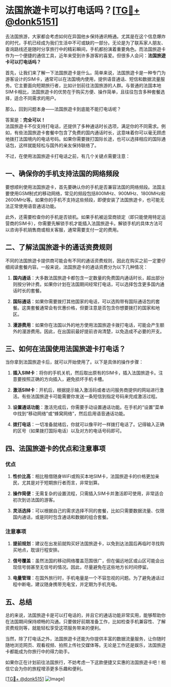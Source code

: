 # 法国旅遊卡可以打电话吗？[[TG💪+ @donk5151](https://t.me/s/donk5151)]

去法国旅游，大家都会考虑如何在异国他乡保持通讯畅通。尤其是在这个信息爆炸的时代，手机已经成为我们生活中不可或缺的一部分。无论是为了联系家人朋友、查询路线还是随时分享旅行中的精彩瞬间，手机都扮演着重要角色。而法国旅遊卡作为一个便捷的通信工具，近年来受到许多游客的喜爱。但很多人会问：**法国旅遊卡可以打电话吗？**

首先，让我们来了解一下法国旅遊卡是什么。简单来说，法国旅遊卡是一种专门为游客设计的SIM卡，通常可以在法国境内使用，提供语音通话、短信和数据流量服务。它主要面向短期旅行者，比如计划前往法国旅游的人群。与普通的法国本地SIM卡相比，法国旅遊卡的优势在于购买方便、操作简单，且往往包含多种套餐选择，适合不同需求的用户。

那么，回到问题本身——法国旅遊卡到底能不能打电话呢？

答案是：**完全可以！**  
法国旅遊卡不仅支持打电话，还提供了多种通话时长选项，满足你的不同需求。例如，有些法国旅遊卡套餐中包含了免费的国内通话时长，这意味着你可以毫无顾虑地拨打法国境内的电话号码。如果你需要拨打国际长途，也可以选择相应的国际通话包，这样就能轻松与国外的亲友保持联络了。

不过，在使用法国旅遊卡打电话之前，有几个关键点需要注意：

## 一、确保你的手机支持法国的网络频段

要想顺利使用法国旅遊卡，首先要确认你的手机是否兼容法国的网络频段。法国主要使用GSM制式的移动网络，常见的频段包括800MHz、900MHz、1800MHz和2600MHz等。如果你的手机不支持这些频段，即便安装了法国旅遊卡，也可能无法正常使用语音通话功能。

此外，还需要检查你的手机是否锁机。如果手机被运营商锁定（即只能使用特定运营商的SIM卡），你需要先解锁手机才能插入法国旅遊卡。解锁手机的具体方法可以咨询手机销售商或相关客服，通常需要支付一定的费用。

## 二、了解法国旅遊卡的通话资费规则

不同的法国旅遊卡提供商可能会有不同的通话资费规则，因此在购买之前一定要仔细阅读套餐内容。一般来说，法国旅遊卡的通话资费分为以下几种情况：

1. **国内通话**：大多数法国旅遊卡都包含一定数量的免费国内通话时长，超出部分则按分钟计费。如果你计划在法国期间经常打电话，可以选择包含更多国内通话时长的套餐。
   
2. **国际通话**：如果你需要拨打其他国家的电话，可以选购带有国际通话包的套餐。这类套餐通常会有优惠价格，但要注意是否包含你想要拨打的国家和地区。

3. **漫游费用**：如果你在法国以外的地方使用法国旅遊卡拨打电话，可能会产生额外的漫游费用。因此，在出国前最好提前咨询清楚，以免造成不必要的开支。

## 三、如何在法国使用法国旅遊卡打电话？

当你拿到法国旅遊卡后，就可以开始使用了。以下是具体的操作步骤：

1. **插入SIM卡**：将你的手机关机，然后取出原有的SIM卡，插入法国旅遊卡。注意要按照正确的方向插入，避免损坏手机卡槽。

2. **激活SIM卡**：开机后，根据提示输入激活码或者访问服务商提供的网站进行激活。有些法国旅遊卡可能需要你发送一条短信到指定号码来完成激活过程。

3. **设置通话功能**：激活完成后，你需要手动设置通话功能。在手机的“设置”菜单中找到“移动网络”或“蜂窝网络”，然后启用语音通话功能。

4. **拨打电话**：一切准备就绪后，你就可以像平时一样拨打电话了。记得输入正确的区号（如果拨打国际电话）以及对方的电话号码即可。

## 四、法国旅遊卡的优点和注意事项

### 优点

1. **性价比高**：相比租借随身WiFi或购买本地SIM卡，法国旅遊卡的价格更加亲民，尤其是对于短期旅行者而言，非常划算。

2. **操作简便**：无需复杂的设置流程，只需插入SIM卡并激活即可使用，非常适合初次到访法国的游客。

3. **灵活选择**：可以根据自己的需求选择不同的套餐，比如只需要数据流量、仅限国内通话，或是同时包含通话和数据的组合套餐。

### 注意事项

1. **提前规划**：建议在出发前就购买好法国旅遊卡，以免到达法国后再临时寻找购买地点，耽误行程安排。

2. **信号覆盖**：虽然法国的移动网络覆盖范围很广，但在偏远地区或山区可能会出现信号弱甚至无信号的情况。因此，尽量避免在这些地方长时间停留。

3. **电量管理**：在国外旅行时，手机电量是一个不容忽视的问题。为了避免通话过程中断电，建议随身携带充电宝，并定期为手机充电。

## 五、总结

总的来说，法国旅遊卡是可以打电话的，并且它的通话功能非常实用，能够帮助你在法国期间保持顺畅的沟通。只要做好前期准备工作，比如检查手机兼容性、了解资费规则等，就能轻松享受这项服务带来的便利。

当然，除了打电话之外，法国旅遊卡还能为你提供丰富的数据流量服务，让你随时随地浏览网页、观看视频、拍照上传社交媒体等。无论是工作还是娱乐，法国旅遊卡都能成为你旅行中的得力助手。

如果你正在计划前往法国旅行，不妨考虑一下这款便捷又实惠的法国旅遊卡吧！相信它会为你的旅程增添更多乐趣和便利。

[[TG💪+ @donk5151](https://t.me/s/donk5151) ![Image](https://i.postimg.cc/rwNCRYN7/Snipaste-2025-04-30-17-27-05.png)]